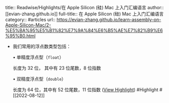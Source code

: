 title:: Readwise/Highlights/在 Apple Silicon (硅) Mac 上入门汇编语言
author:: [[evian-zhang.github.io]]
full-title:: 在 Apple Silicon (硅) Mac 上入门汇编语言
category:: #articles
url:: https://evian-zhang.github.io/learn-assembly-on-Apple-Silicon-Mac/2-%E5%BA%95%E5%B1%82%E7%9A%84%E6%B5%AE%E7%82%B9%E6%95%B0.html
- 我们常用的浮点数类型包括：
  
  •   单精度浮点型（`float`）
    
    长度为 32 位， 其中有 23 位尾数，8 位指数
    
  •   双精度浮点型（`double`）
    
    长度为 64 位，其中有 52 位尾数，11 位指数 ([View Highlight](https://read.readwise.io/read/01ga0af0ntdb4w9g5w0fqyj254)) #Highlight #[[2022-08-12]]